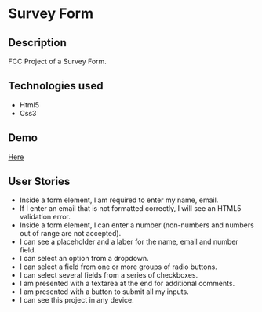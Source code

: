 <h1>Survey Form</h1>
<h2>Description</h2>
<p>FCC Project of a Survey Form.</p>
<h2>Technologies used</h2>
<ul>
<li>Html5</li>
<li>Css3</li>
</ul>
<h2>Demo</h2>
<p><a href="https://marcomaz.github.io/FCC-Responsive-Web-Design-Projects---Build-a-Survey-Form/" target="_blank">Here</a></p>
<h2>User Stories</h2>
<ul>
<li>Inside a form element, I am required to enter my name, email.</li>
<li>If I enter an email that is not formatted correctly, I will see an HTML5 validation error.</li>
<li>Inside a form element, I can enter a number (non-numbers and numbers out of range are not accepted).</li>
<li>I can see a placeholder and a laber for the name, email and number field.</li>
<li>I can select an option from a dropdown.</li>
<li>I can select a field from one or more groups of radio buttons.</li>
<li>I can select several fields from a series of checkboxes.</li>
<li>I am presented with a textarea at the end for additional comments.</li>
<li>I am presented with a button to submit all my inputs.</li>
<li>I can see this project in any device.</li>
</ul>

